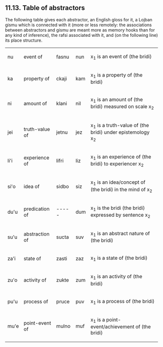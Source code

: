 <a id="section-summary"></a>11.13. <a id="c11s13"></a>Table of abstractors
--------------------------------------------------------------------------

The following table gives each abstractor, an English gloss for it, a Lojban gismu which is connected with it (more or less remotely: the associations between abstractors and gismu are meant more as memory hooks than for any kind of inference), the rafsi associated with it, and (on the following line) its place structure.

<table class="cmavo-list"><colgroup></colgroup><tbody><tr class="cmavo-entry"><td class="cmavo"><p class="cmavo">nu</p></td><td class="description"><p class="description">event of</p></td><td class="gismu"><p class="gismu">fasnu</p></td><td class="rafsi"><p class="rafsi">nun</p></td><td class="description"><p class="description">x<sub>1</sub> is an event of (the bridi)</p></td></tr><tr class="cmavo-entry"><td class="cmavo"><p class="cmavo">ka</p></td><td class="description"><p class="description">property of</p></td><td class="gismu"><p class="gismu">ckaji</p></td><td class="rafsi"><p class="rafsi">kam</p></td><td class="description"><p class="description">x<sub>1</sub> is a property of (the bridi)</p></td></tr><tr class="cmavo-entry"><td class="cmavo"><p class="cmavo">ni</p></td><td class="description"><p class="description">amount of</p></td><td class="gismu"><p class="gismu">klani</p></td><td class="rafsi"><p class="rafsi">nil</p></td><td class="description"><p class="description">x<sub>1</sub> is an amount of (the bridi) measured on scale x<sub>2</sub></p></td></tr><tr class="cmavo-entry"><td class="cmavo"><p class="cmavo">jei</p></td><td class="description"><p class="description">truth-value of</p></td><td class="gismu"><p class="gismu">jetnu</p></td><td class="rafsi"><p class="rafsi">jez</p></td><td class="description"><p class="description">x<sub>1</sub> is a truth-value of (the bridi) under epistemology x<sub>2</sub></p></td></tr><tr class="cmavo-entry"><td class="cmavo"><p class="cmavo">li'i</p></td><td class="description"><p class="description">experience of</p></td><td class="gismu"><p class="gismu">lifri</p></td><td class="rafsi"><p class="rafsi">liz</p></td><td class="description"><p class="description">x<sub>1</sub> is an experience of (the bridi) to experiencer x<sub>2</sub></p></td></tr><tr class="cmavo-entry"><td class="cmavo"><p class="cmavo">si'o</p></td><td class="description"><p class="description">idea of</p></td><td class="gismu"><p class="gismu">sidbo</p></td><td class="rafsi"><p class="rafsi">siz</p></td><td class="description"><p class="description">x<sub>1</sub> is an idea/concept of (the bridi) in the mind of x<sub>2</sub></p></td></tr><tr class="cmavo-entry"><td class="cmavo"><p class="cmavo">du'u</p></td><td class="description"><p class="description">predication of</p></td><td class="gismu"><p class="gismu">-----</p></td><td class="rafsi"><p class="rafsi">dum</p></td><td class="description"><p class="description">x<sub>1</sub> is the bridi (the bridi) expressed by sentence x<sub>2</sub></p></td></tr><tr class="cmavo-entry"><td class="cmavo"><p class="cmavo">su'u</p></td><td class="description"><p class="description">abstraction of</p></td><td class="gismu"><p class="gismu">sucta</p></td><td class="rafsi"><p class="rafsi">suv</p></td><td class="description"><p class="description">x<sub>1</sub> is an abstract nature of (the bridi)</p></td></tr><tr class="cmavo-entry"><td class="cmavo"><p class="cmavo">za'i</p></td><td class="description"><p class="description">state of</p></td><td class="gismu"><p class="gismu">zasti</p></td><td class="rafsi"><p class="rafsi">zaz</p></td><td class="description"><p class="description">x<sub>1</sub> is a state of (the bridi)</p></td></tr><tr class="cmavo-entry"><td class="cmavo"><p class="cmavo">zu'o</p></td><td class="description"><p class="description">activity of</p></td><td class="gismu"><p class="gismu">zukte</p></td><td class="rafsi"><p class="rafsi">zum</p></td><td class="description"><p class="description">x<sub>1</sub> is an activity of (the bridi)</p></td></tr><tr class="cmavo-entry"><td class="cmavo"><p class="cmavo">pu'u</p></td><td class="description"><p class="description">process of</p></td><td class="gismu"><p class="gismu">pruce</p></td><td class="rafsi"><p class="rafsi">puv</p></td><td class="description"><p class="description">x<sub>1</sub> is a process of (the bridi)</p></td></tr><tr class="cmavo-entry"><td class="cmavo"><p class="cmavo">mu'e</p></td><td class="description"><p class="description">point-event of</p></td><td class="gismu"><p class="gismu">mulno</p></td><td class="rafsi"><p class="rafsi">muf</p></td><td class="description"><p class="description">x<sub>1</sub> is a point-event/achievement of (the bridi)</p></td></tr></tbody></table>